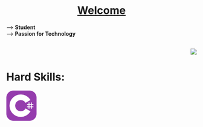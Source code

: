 <!--
     README do meu perfil em minha página inicial
-->
 <head>
      <link href='https://fonts.googleapis.com/css?family=Nunito' rel='stylesheet'>
      <div align='center'>
      <a href='https://github.com/ZAC-afkhub/ZAC-afkhub/'>
       <h1>
           Welcome
       </h1>
      </a>
      </div>
      <p align='justify'>
           --> <strong>
                Student
               </strong>
           <br>
           --> <strong>
                Passion for Technology
               </strong>
      </p>
      <br>
   <div align='right'>
        <img src='https://i.ibb.co/GHX9HMD/kindpng-6944052-removebg.png' height='200px'/>
   </div>
 </head>
 <body>
      <h1>
           Hard Skills:
      </h1>
      <img src='https://raw.githubusercontent.com/tandpfun/skill-icons/59059d9d1a2c092696dc66e00931cc1181a4ce1f/icons/CS.svg' height='80px' />
 </body>
